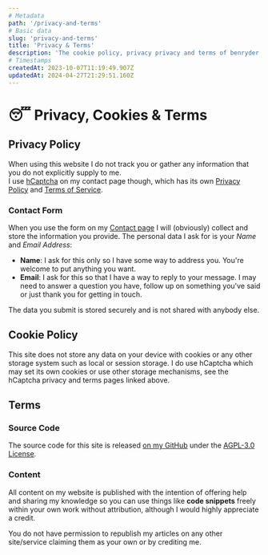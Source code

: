 ```yaml
---
# Metadata
path: '/privacy-and-terms'
# Basic data
slug: 'privacy-and-terms'
title: 'Privacy & Terms'
description: 'The cookie policy, privacy privacy and terms of benryder.me'
# Timestamps
createdAt: 2023-10-07T11:19:49.907Z
updatedAt: 2024-04-27T21:29:51.160Z
---
```


# 😴 Privacy, Cookies & Terms

## Privacy Policy
When using this website I do not track you or gather any information that you do not explicitly supply to me.  
I use [hCaptcha](https://www.hcaptcha.com/) on my contact page though, which has its own [Privacy Policy](https://www.hcaptcha.com/privacy) and [Terms of Service](https://www.hcaptcha.com/terms).

### Contact Form
When you use the form on my [Contact page](/contact) I will (obviously) collect and store the information you provide.
The personal data I ask for is your *Name* and *Email Address*:
- **Name**:  I ask for this only so I have some way to address you. You're welcome to put anything you want.
- **Email**: I ask for this so that I have a way to reply to your message. I may need to answer a question you have, follow up on something you've said or just thank you for getting in touch.

The data you submit is stored securely and is not shared with anybody else.

## Cookie Policy
This site does not store any data on your device with cookies or any other storage system such as local or session storage.
I do use hCaptcha which may set its own cookies or use other storage mechanisms, see the hCaptcha privacy and terms pages linked above.

## Terms

### Source Code
The source code for this site is released [on my GitHub](https://github.com/ben-ryder/benryder.me) under the [AGPL-3.0 License](https://github.com/ben-ryder/benryder.me/blob/main/LICENSE.txt).

### Content
All content on my website is published with the intention of offering help and sharing my knowledge so you can use things like **code snippets** freely within your own work without attribution, although I would highly appreciate a credit.

You do not have permission to republish my articles on any other site/service claiming them as your own or by crediting me. 
